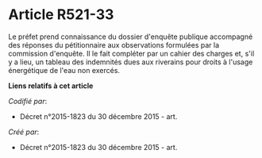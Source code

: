 # Article R521-33

Le préfet prend connaissance du dossier d'enquête publique accompagné des réponses du pétitionnaire aux observations
formulées par la commission d'enquête. Il le fait compléter par un cahier des charges et, s'il y a lieu, un tableau des
indemnités dues aux riverains pour droits à l'usage énergétique de l'eau non exercés.

**Liens relatifs à cet article**

_Codifié par_:

  - Décret n°2015-1823 du 30 décembre 2015 - art.

_Créé par_:

  - Décret n°2015-1823 du 30 décembre 2015 - art.
